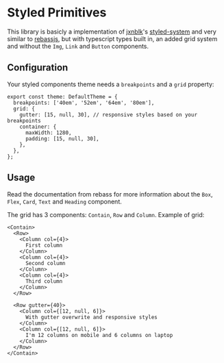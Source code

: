 # Styled Primitives

This library is basicly a implementation of [jxnblk](https://github.com/jxnblk)'s [styled-system](https://styled-system.com/) and very similar to [rebassjs](https://github.com/rebassjs/rebass), but with typescript types built in, an added grid system and without the `Img`, `Link` and `Button` components.

## Configuration

Your styled components theme needs a `breakpoints` and a `grid` property:

```
export const theme: DefaultTheme = {
  breakpoints: ['40em', '52em', '64em', '80em'],
  grid: {
    gutter: [15, null, 30], // responsive styles based on your breakpoints
    container: {
      maxWidth: 1280,
      padding: [15, null, 30],
    },
  },
};
```

## Usage

Read the documentation from rebass for more information about the `Box`, `Flex`, `Card`, `Text` and `Heading` component.

The grid has 3 components: `Contain`, `Row` and `Column`. Example of grid:

```
<Contain>
  <Row>
    <Column col={4}>
      First column
    </Column>
    <Column col={4}>
      Second column
    </Column>
    <Column col={4}>
      Third column
    </Column>
  </Row>

  <Row gutter={40}>
    <Column col={[12, null, 6]}>
      With gutter overwrite and responsive styles
    </Column>
    <Column col={[12, null, 6]}>
      I'm 12 columns on mobile and 6 columns on laptop
    </Column>
  </Row>
</Contain>
```

